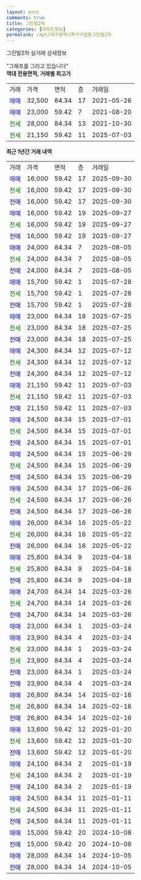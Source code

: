 ```yaml
---
layout: post
comments: true
title: 그린빌2차
categories: [아파트정보]
permalink: /apt/대구광역시북구구암동그린빌2차
---
```


그린빌2차 실거래 상세정보

<script type="text/javascript">
  google.charts.load('current', {'packages':['line', 'corechart']});
  google.charts.setOnLoadCallback(drawChart);

  function drawChart() {
    var data = new google.visualization.DataTable();
    data.addColumn('date', '거래일');
    data.addColumn('number', "매매");
    data.addColumn('number', "전세");
    data.addColumn('number', "전매");

    data.addRows([[new Date(Date.parse("2025-09-30")), 16000, null, null], [new Date(Date.parse("2025-09-30")), null, 16000, null], [new Date(Date.parse("2025-09-30")), null, null, 16000], [new Date(Date.parse("2025-09-27")), 16000, null, null], [new Date(Date.parse("2025-09-27")), null, 16000, null], [new Date(Date.parse("2025-09-27")), null, null, 16000], [new Date(Date.parse("2025-08-05")), 24000, null, null], [new Date(Date.parse("2025-08-05")), null, 24000, null], [new Date(Date.parse("2025-08-05")), null, null, 24000], [new Date(Date.parse("2025-07-28")), 15700, null, null], [new Date(Date.parse("2025-07-28")), null, 15700, null], [new Date(Date.parse("2025-07-28")), null, null, 15700], [new Date(Date.parse("2025-07-25")), 23000, null, null], [new Date(Date.parse("2025-07-25")), null, 23000, null], [new Date(Date.parse("2025-07-25")), null, null, 23000], [new Date(Date.parse("2025-07-12")), 24300, null, null], [new Date(Date.parse("2025-07-12")), null, 24300, null], [new Date(Date.parse("2025-07-12")), null, null, 24300], [new Date(Date.parse("2025-07-03")), 21150, null, null], [new Date(Date.parse("2025-07-03")), null, 21150, null], [new Date(Date.parse("2025-07-03")), null, null, 21150], [new Date(Date.parse("2025-07-01")), 24500, null, null], [new Date(Date.parse("2025-07-01")), null, 24500, null], [new Date(Date.parse("2025-07-01")), null, null, 24500], [new Date(Date.parse("2025-06-29")), 24500, null, null], [new Date(Date.parse("2025-06-29")), null, 24500, null], [new Date(Date.parse("2025-06-29")), null, null, 24500], [new Date(Date.parse("2025-06-26")), 24500, null, null], [new Date(Date.parse("2025-06-26")), null, 24500, null], [new Date(Date.parse("2025-06-26")), null, null, 24500], [new Date(Date.parse("2025-05-22")), 26000, null, null], [new Date(Date.parse("2025-05-22")), null, 26000, null], [new Date(Date.parse("2025-05-22")), null, null, 26000], [new Date(Date.parse("2025-04-18")), 25800, null, null], [new Date(Date.parse("2025-04-18")), null, 25800, null], [new Date(Date.parse("2025-04-18")), null, null, 25800], [new Date(Date.parse("2025-03-26")), 24700, null, null], [new Date(Date.parse("2025-03-26")), null, 24700, null], [new Date(Date.parse("2025-03-26")), null, null, 24700], [new Date(Date.parse("2025-03-24")), 23000, null, null], [new Date(Date.parse("2025-03-24")), 23900, null, null], [new Date(Date.parse("2025-03-24")), null, 23000, null], [new Date(Date.parse("2025-03-24")), null, 23900, null], [new Date(Date.parse("2025-03-24")), null, null, 23000], [new Date(Date.parse("2025-03-24")), null, null, 23900], [new Date(Date.parse("2025-02-16")), 26800, null, null], [new Date(Date.parse("2025-02-16")), null, 26800, null], [new Date(Date.parse("2025-02-16")), null, null, 26800], [new Date(Date.parse("2025-01-20")), 13600, null, null], [new Date(Date.parse("2025-01-20")), null, 13600, null], [new Date(Date.parse("2025-01-20")), null, null, 13600], [new Date(Date.parse("2025-01-19")), 24100, null, null], [new Date(Date.parse("2025-01-19")), null, 24100, null], [new Date(Date.parse("2025-01-19")), null, null, 24100], [new Date(Date.parse("2025-01-11")), 24500, null, null], [new Date(Date.parse("2025-01-11")), null, 24500, null], [new Date(Date.parse("2025-01-11")), null, null, 24500], [new Date(Date.parse("2024-10-08")), 15000, null, null], [new Date(Date.parse("2024-10-08")), null, null, 15000], [new Date(Date.parse("2024-10-05")), 28000, null, null], [new Date(Date.parse("2024-10-05")), null, null, 28000]]);

    var options = {
      hAxis: {
        format: 'yyyy/MM/dd'
      },    
      lineWidth: 0,
      pointsVisible: true,    
      title: '최근 1년간 유형별 실거래가 분포',
      legend: { position: 'bottom' }
    };

    var formatter = new google.visualization.NumberFormat({pattern:'###,###'} );
    formatter.format(data, 1);
    formatter.format(data, 2);
    
    setTimeout(function() {
        var chart = new google.visualization.LineChart(document.getElementById('columnchart_material'));
        chart.draw(data, (options));
        document.getElementById('loading').style.display = 'none';
    }, 200);
  }
</script>


<div id="loading" style="z-index:20; display: block; margin-left: 0px">"그래프를 그리고 있습니다"</div>
<div id="columnchart_material" style="width: 95%; margin-left: 0px; display: block"></div>
<!-- contents start -->
<b>역대 전용면적, 거래별 최고가</b>
<table class="sortable">
    <tr>
      <td>거래</td>
      <td>가격</td>
      <td>면적</td>
      <td>층</td>
      <td>거래일</td>
    </tr>
        <tr>
          <td><a style="color: blue">매매</a></td>
          <td>32,500</td>
          <td>84.34</td>
          <td>17</td>
          <td>2021-05-26</td>
        </tr>            <tr>
          <td><a style="color: blue">매매</a></td>
          <td>23,000</td>
          <td>59.42</td>
          <td>7</td>
          <td>2021-08-20</td>
        </tr>        
        <tr>
              <td><a style="color: darkgreen">전세</a></td>
              <td>28,000</td>
              <td>84.34</td>
              <td>13</td>
              <td>2021-10-30</td>
            </tr>            <tr>
              <td><a style="color: darkgreen">전세</a></td>
              <td>21,150</td>
              <td>59.42</td>
              <td>11</td>
              <td>2025-07-03</td>
            </tr>        
    
</table>

<b>최근 1년간 거래 내역</b>

<table class="sortable">
    <tr>
      <td>거래</td>
      <td>가격</td>
      <td>면적</td>
      <td>층</td>
      <td>거래일</td>
    </tr>
    <tr>
      <td><a style="color: blue">매매</a></td>
      <td>16,000</td>
      <td>59.42</td>
      <td>17</td>
      <td>2025-09-30</td>
    </tr>          <tr>
      <td><a style="color: darkgreen">전세</a></td>
      <td>16,000</td>
      <td>59.42</td>
      <td>17</td>
      <td>2025-09-30</td>
    </tr>          <tr>
      <td><a style="color: darkblue">전매</a></td>
      <td>16,000</td>
      <td>59.42</td>
      <td>17</td>
      <td>2025-09-30</td>
    </tr>          <tr>
      <td><a style="color: blue">매매</a></td>
      <td>16,000</td>
      <td>59.42</td>
      <td>19</td>
      <td>2025-09-27</td>
    </tr>          <tr>
      <td><a style="color: darkgreen">전세</a></td>
      <td>16,000</td>
      <td>59.42</td>
      <td>19</td>
      <td>2025-09-27</td>
    </tr>          <tr>
      <td><a style="color: darkblue">전매</a></td>
      <td>16,000</td>
      <td>59.42</td>
      <td>19</td>
      <td>2025-09-27</td>
    </tr>          <tr>
      <td><a style="color: blue">매매</a></td>
      <td>24,000</td>
      <td>84.34</td>
      <td>7</td>
      <td>2025-08-05</td>
    </tr>          <tr>
      <td><a style="color: darkgreen">전세</a></td>
      <td>24,000</td>
      <td>84.34</td>
      <td>7</td>
      <td>2025-08-05</td>
    </tr>          <tr>
      <td><a style="color: darkblue">전매</a></td>
      <td>24,000</td>
      <td>84.34</td>
      <td>7</td>
      <td>2025-08-05</td>
    </tr>          <tr>
      <td><a style="color: blue">매매</a></td>
      <td>15,700</td>
      <td>59.42</td>
      <td>1</td>
      <td>2025-07-28</td>
    </tr>          <tr>
      <td><a style="color: darkgreen">전세</a></td>
      <td>15,700</td>
      <td>59.42</td>
      <td>1</td>
      <td>2025-07-28</td>
    </tr>          <tr>
      <td><a style="color: darkblue">전매</a></td>
      <td>15,700</td>
      <td>59.42</td>
      <td>1</td>
      <td>2025-07-28</td>
    </tr>          <tr>
      <td><a style="color: blue">매매</a></td>
      <td>23,000</td>
      <td>84.34</td>
      <td>18</td>
      <td>2025-07-25</td>
    </tr>          <tr>
      <td><a style="color: darkgreen">전세</a></td>
      <td>23,000</td>
      <td>84.34</td>
      <td>18</td>
      <td>2025-07-25</td>
    </tr>          <tr>
      <td><a style="color: darkblue">전매</a></td>
      <td>23,000</td>
      <td>84.34</td>
      <td>18</td>
      <td>2025-07-25</td>
    </tr>          <tr>
      <td><a style="color: blue">매매</a></td>
      <td>24,300</td>
      <td>84.34</td>
      <td>12</td>
      <td>2025-07-12</td>
    </tr>          <tr>
      <td><a style="color: darkgreen">전세</a></td>
      <td>24,300</td>
      <td>84.34</td>
      <td>12</td>
      <td>2025-07-12</td>
    </tr>          <tr>
      <td><a style="color: darkblue">전매</a></td>
      <td>24,300</td>
      <td>84.34</td>
      <td>12</td>
      <td>2025-07-12</td>
    </tr>          <tr>
      <td><a style="color: blue">매매</a></td>
      <td>21,150</td>
      <td>59.42</td>
      <td>11</td>
      <td>2025-07-03</td>
    </tr>          <tr>
      <td><a style="color: darkgreen">전세</a></td>
      <td>21,150</td>
      <td>59.42</td>
      <td>11</td>
      <td>2025-07-03</td>
    </tr>          <tr>
      <td><a style="color: darkblue">전매</a></td>
      <td>21,150</td>
      <td>59.42</td>
      <td>11</td>
      <td>2025-07-03</td>
    </tr>          <tr>
      <td><a style="color: blue">매매</a></td>
      <td>24,500</td>
      <td>84.34</td>
      <td>15</td>
      <td>2025-07-01</td>
    </tr>          <tr>
      <td><a style="color: darkgreen">전세</a></td>
      <td>24,500</td>
      <td>84.34</td>
      <td>15</td>
      <td>2025-07-01</td>
    </tr>          <tr>
      <td><a style="color: darkblue">전매</a></td>
      <td>24,500</td>
      <td>84.34</td>
      <td>15</td>
      <td>2025-07-01</td>
    </tr>          <tr>
      <td><a style="color: blue">매매</a></td>
      <td>24,500</td>
      <td>84.34</td>
      <td>15</td>
      <td>2025-06-29</td>
    </tr>          <tr>
      <td><a style="color: darkgreen">전세</a></td>
      <td>24,500</td>
      <td>84.34</td>
      <td>15</td>
      <td>2025-06-29</td>
    </tr>          <tr>
      <td><a style="color: darkblue">전매</a></td>
      <td>24,500</td>
      <td>84.34</td>
      <td>15</td>
      <td>2025-06-29</td>
    </tr>          <tr>
      <td><a style="color: blue">매매</a></td>
      <td>24,500</td>
      <td>84.34</td>
      <td>17</td>
      <td>2025-06-26</td>
    </tr>          <tr>
      <td><a style="color: darkgreen">전세</a></td>
      <td>24,500</td>
      <td>84.34</td>
      <td>17</td>
      <td>2025-06-26</td>
    </tr>          <tr>
      <td><a style="color: darkblue">전매</a></td>
      <td>24,500</td>
      <td>84.34</td>
      <td>17</td>
      <td>2025-06-26</td>
    </tr>          <tr>
      <td><a style="color: blue">매매</a></td>
      <td>26,000</td>
      <td>84.34</td>
      <td>16</td>
      <td>2025-05-22</td>
    </tr>          <tr>
      <td><a style="color: darkgreen">전세</a></td>
      <td>26,000</td>
      <td>84.34</td>
      <td>16</td>
      <td>2025-05-22</td>
    </tr>          <tr>
      <td><a style="color: darkblue">전매</a></td>
      <td>26,000</td>
      <td>84.34</td>
      <td>16</td>
      <td>2025-05-22</td>
    </tr>          <tr>
      <td><a style="color: blue">매매</a></td>
      <td>25,800</td>
      <td>84.34</td>
      <td>9</td>
      <td>2025-04-18</td>
    </tr>          <tr>
      <td><a style="color: darkgreen">전세</a></td>
      <td>25,800</td>
      <td>84.34</td>
      <td>9</td>
      <td>2025-04-18</td>
    </tr>          <tr>
      <td><a style="color: darkblue">전매</a></td>
      <td>25,800</td>
      <td>84.34</td>
      <td>9</td>
      <td>2025-04-18</td>
    </tr>          <tr>
      <td><a style="color: blue">매매</a></td>
      <td>24,700</td>
      <td>84.34</td>
      <td>14</td>
      <td>2025-03-26</td>
    </tr>          <tr>
      <td><a style="color: darkgreen">전세</a></td>
      <td>24,700</td>
      <td>84.34</td>
      <td>14</td>
      <td>2025-03-26</td>
    </tr>          <tr>
      <td><a style="color: darkblue">전매</a></td>
      <td>24,700</td>
      <td>84.34</td>
      <td>14</td>
      <td>2025-03-26</td>
    </tr>          <tr>
      <td><a style="color: blue">매매</a></td>
      <td>23,000</td>
      <td>84.34</td>
      <td>1</td>
      <td>2025-03-24</td>
    </tr>          <tr>
      <td><a style="color: blue">매매</a></td>
      <td>23,900</td>
      <td>84.34</td>
      <td>4</td>
      <td>2025-03-24</td>
    </tr>          <tr>
      <td><a style="color: darkgreen">전세</a></td>
      <td>23,000</td>
      <td>84.34</td>
      <td>1</td>
      <td>2025-03-24</td>
    </tr>          <tr>
      <td><a style="color: darkgreen">전세</a></td>
      <td>23,900</td>
      <td>84.34</td>
      <td>4</td>
      <td>2025-03-24</td>
    </tr>          <tr>
      <td><a style="color: darkblue">전매</a></td>
      <td>23,000</td>
      <td>84.34</td>
      <td>1</td>
      <td>2025-03-24</td>
    </tr>          <tr>
      <td><a style="color: darkblue">전매</a></td>
      <td>23,900</td>
      <td>84.34</td>
      <td>4</td>
      <td>2025-03-24</td>
    </tr>          <tr>
      <td><a style="color: blue">매매</a></td>
      <td>26,800</td>
      <td>84.34</td>
      <td>14</td>
      <td>2025-02-16</td>
    </tr>          <tr>
      <td><a style="color: darkgreen">전세</a></td>
      <td>26,800</td>
      <td>84.34</td>
      <td>14</td>
      <td>2025-02-16</td>
    </tr>          <tr>
      <td><a style="color: darkblue">전매</a></td>
      <td>26,800</td>
      <td>84.34</td>
      <td>14</td>
      <td>2025-02-16</td>
    </tr>          <tr>
      <td><a style="color: blue">매매</a></td>
      <td>13,600</td>
      <td>59.42</td>
      <td>12</td>
      <td>2025-01-20</td>
    </tr>          <tr>
      <td><a style="color: darkgreen">전세</a></td>
      <td>13,600</td>
      <td>59.42</td>
      <td>12</td>
      <td>2025-01-20</td>
    </tr>          <tr>
      <td><a style="color: darkblue">전매</a></td>
      <td>13,600</td>
      <td>59.42</td>
      <td>12</td>
      <td>2025-01-20</td>
    </tr>          <tr>
      <td><a style="color: blue">매매</a></td>
      <td>24,100</td>
      <td>84.34</td>
      <td>2</td>
      <td>2025-01-19</td>
    </tr>          <tr>
      <td><a style="color: darkgreen">전세</a></td>
      <td>24,100</td>
      <td>84.34</td>
      <td>2</td>
      <td>2025-01-19</td>
    </tr>          <tr>
      <td><a style="color: darkblue">전매</a></td>
      <td>24,100</td>
      <td>84.34</td>
      <td>2</td>
      <td>2025-01-19</td>
    </tr>          <tr>
      <td><a style="color: blue">매매</a></td>
      <td>24,500</td>
      <td>84.34</td>
      <td>11</td>
      <td>2025-01-11</td>
    </tr>          <tr>
      <td><a style="color: darkgreen">전세</a></td>
      <td>24,500</td>
      <td>84.34</td>
      <td>11</td>
      <td>2025-01-11</td>
    </tr>          <tr>
      <td><a style="color: darkblue">전매</a></td>
      <td>24,500</td>
      <td>84.34</td>
      <td>11</td>
      <td>2025-01-11</td>
    </tr>          <tr>
      <td><a style="color: blue">매매</a></td>
      <td>15,000</td>
      <td>59.42</td>
      <td>20</td>
      <td>2024-10-08</td>
    </tr>          <tr>
      <td><a style="color: darkblue">전매</a></td>
      <td>15,000</td>
      <td>59.42</td>
      <td>20</td>
      <td>2024-10-08</td>
    </tr>          <tr>
      <td><a style="color: blue">매매</a></td>
      <td>28,000</td>
      <td>84.34</td>
      <td>14</td>
      <td>2024-10-05</td>
    </tr>          <tr>
      <td><a style="color: darkblue">전매</a></td>
      <td>28,000</td>
      <td>84.34</td>
      <td>14</td>
      <td>2024-10-05</td>
    </tr>      </table>
<!-- contents end -->    


